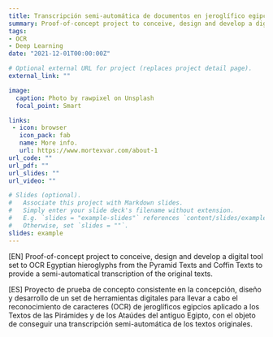 ```yaml
---
title: Transcripción semi-automática de documentos en jeroglífico egipcio
summary: Proof-of-concept project to conceive, design and develop a digital tool set to OCR Egyptian hieroglyphs from the Pyramid Texts and Coffin Texts to provide a semi-automatical transcription of the original texts.
tags:
- OCR
- Deep Learning
date: "2021-12-01T00:00:00Z"

# Optional external URL for project (replaces project detail page).
external_link: ""

image:
  caption: Photo by rawpixel on Unsplash
  focal_point: Smart

links: 
 - icon: browser
   icon_pack: fab
   name: More info.
   url: https://www.mortexvar.com/about-1
url_code: ""
url_pdf: ""
url_slides: ""
url_video: ""

# Slides (optional).
#   Associate this project with Markdown slides.
#   Simply enter your slide deck's filename without extension.
#   E.g. `slides = "example-slides"` references `content/slides/example-slides.md`.
#   Otherwise, set `slides = ""`.
slides: example
---
```


[EN] Proof-of-concept project to conceive, design and develop a digital tool set to OCR Egyptian hieroglyphs from the Pyramid Texts and Coffin Texts to provide a semi-automatical transcription of the original texts. 

[ES] Proyecto de prueba de concepto consistente en la concepción, diseño y desarrollo de un set de herramientas digitales para llevar a cabo el reconocimiento de caracteres (OCR) de jeroglíficos egipcios aplicado a los Textos de las Pirámides y de los Ataúdes del antiguo Egipto, con el objeto de conseguir una transcripción semi-automática de los textos originales.
